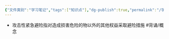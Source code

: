 ```yaml
---
{"文件类别":"学习笔记","tags":["知识点"],"dg-publish":true,"permalink":"/学习笔记/知识点cheese/攻击性紧急避险/","dgPassFrontmatter":true,"created":"2024-09-17T15:37:11.062+08:00","updated":"2024-09-17T15:37:23.018+08:00"}
---
```


- 攻击性紧急避险指对造成损害危险的物以外的其他杈益采取避险措施 #背诵/概念 